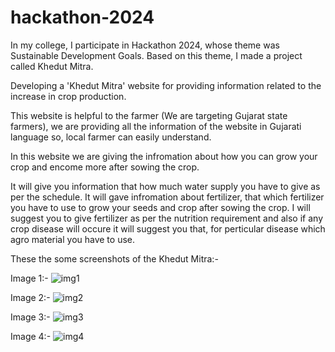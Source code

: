 # hackathon-2024
In my college, I participate in Hackathon 2024, whose theme was Sustainable Development Goals. Based on this theme, I made a project called Khedut Mitra.

Developing a 'Khedut Mitra' website for providing information related to the increase in crop production.

This website is helpful to the farmer (We are targeting Gujarat state farmers), we are providing all the information of the website in Gujarati language so, local farmer can easily understand.

In this website we are giving the infromation about how you can grow your crop and encome more after sowing the crop.

It will give you information that how much water supply you have to give as per the schedule. It will gave infromation about fertilizer, that which fertilizer you have to use to grow your seeds and crop after sowing the crop. I will suggest you to give fertilizer as per the nutrition requirement and also if any crop disease will occure it will suggest you that, for perticular disease which agro material you have to use.

These the some screenshots of the Khedut Mitra:-

Image 1:-
  ![img1](https://github.com/patoliyaHenish/hackathon-2024/assets/141764691/0d32967d-6b5d-4e1e-b2fb-c2808ac31b63)
  
Image 2:-
  ![img2](https://github.com/patoliyaHenish/hackathon-2024/assets/141764691/336fb6a5-1c51-4325-ace1-f31c24054cac)

Image 3:-
  ![img3](https://github.com/patoliyaHenish/hackathon-2024/assets/141764691/ae7ea5ed-804f-4e55-b7c4-38a6ab870bd2)

Image 4:-
  ![img4](https://github.com/patoliyaHenish/hackathon-2024/assets/141764691/c62edeef-ae16-4407-a2ca-7aab28e3d3b1)
